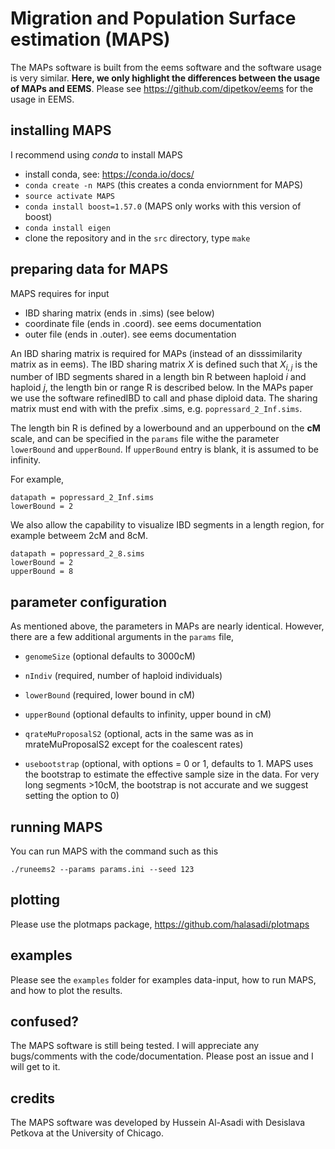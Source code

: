 Migration and Population Surface estimation (MAPS)
=====================================

The MAPs software is built from the eems software and the software usage is very similar. **Here, we only highlight the differences between the usage of MAPs and EEMS**. Please see https://github.com/dipetkov/eems for the usage in EEMS.

## installing MAPS

I recommend using *conda* to install MAPS

*  install conda, see: https://conda.io/docs/
* ```conda create -n MAPS``` (this creates a conda enviornment for MAPS)
* ```source activate MAPS```
* ```conda install boost=1.57.0``` (MAPS only works with this version of boost)
* ```conda install eigen```
* clone the repository and in the ```src``` directory, type ```make``` 


## preparing data for MAPS

MAPS requires for input

* IBD sharing matrix (ends in .sims) (see below)
* coordinate file (ends in .coord). see eems documentation
* outer file (ends in .outer). see eems documentation

An IBD sharing matrix is required for MAPs (instead of an disssimilarity matrix as in eems). The IBD sharing matrix ${X}$ is defined such that $X_{i,j}$ is the number of IBD segments shared in a length bin R between haploid $i$ and haploid $j$, the length bin or range R is described below. In the MAPs paper we use the software refinedIBD to call and phase diploid data. The sharing matrix must end with with the prefix .sims, e.g. `popressard_2_Inf.sims`. 

The length bin R is defined by a lowerbound and an upperbound on the **cM** scale, and can be specified in the `params` file withe the parameter `lowerBound` and `upperBound`. If `upperBound` entry is blank, it is assumed to be infinity. 

For example,
```
datapath = popressard_2_Inf.sims
lowerBound = 2
```

We also allow the capability to visualize IBD segments in a length region, for example betweem 2cM and 8cM.
```
datapath = popressard_2_8.sims
lowerBound = 2
upperBound = 8
```
## parameter configuration

As mentioned above, the parameters in MAPs are nearly identical. However, there are a few additional arguments in the `params` file, 

* `genomeSize` (optional defaults to 3000cM)

* `nIndiv` (required, number of haploid individuals)

* `lowerBound` (required, lower bound in cM)

* `upperBound` (optional defaults to infinity, upper bound in cM)

* `qrateMuProposalS2` (optional, acts in the same was as in mrateMuProposalS2 except for the coalescent rates)

* `usebootstrap` (optional, with options = 0 or 1, defaults to 1. MAPS uses the bootstrap to estimate the effective sample size in the data. For very long segments >10cM, the bootstrap is not accurate and we suggest setting the option to 0)

## running MAPS

You can run MAPS with the command such as this

```
./runeems2 --params params.ini --seed 123
```

## plotting

Please use the plotmaps package, https://github.com/halasadi/plotmaps

## examples

Please see the `examples` folder for examples data-input, how to run MAPS, and how to plot the results.

## confused?

The MAPS software is still being tested. I will appreciate any bugs/comments with the code/documentation. Please post an issue and I will get to it.

## credits

The MAPS software was developed by Hussein Al-Asadi with Desislava Petkova at the University of Chicago.  
